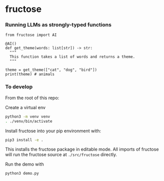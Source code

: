 # fructose

### Running LLMs as strongly-typed functions
```
from fructose import AI

@AI()
def get_theme(words: list[str]) -> str:
  """
  This function takes a list of words and returns a theme.
  """

theme = get_theme(["cat", "dog", "bird"])
print(theme) # animals
```

### To develop

From the root of this repo:

Create a virtual env
``` bash
python3 -m venv venv
. ./venv/bin/activate
```

Install fructose into your pip environment with:
``` bash
pip3 install -e .
```
This installs the fructose package in editable mode. All imports of fructose will run the fructose source at `./src/fructose` directly.

Run the demo with
``` bash
python3 demo.py
```